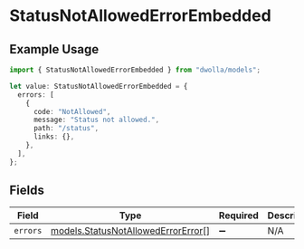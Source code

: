 # StatusNotAllowedErrorEmbedded

## Example Usage

```typescript
import { StatusNotAllowedErrorEmbedded } from "dwolla/models";

let value: StatusNotAllowedErrorEmbedded = {
  errors: [
    {
      code: "NotAllowed",
      message: "Status not allowed.",
      path: "/status",
      links: {},
    },
  ],
};
```

## Fields

| Field                                                                          | Type                                                                           | Required                                                                       | Description                                                                    |
| ------------------------------------------------------------------------------ | ------------------------------------------------------------------------------ | ------------------------------------------------------------------------------ | ------------------------------------------------------------------------------ |
| `errors`                                                                       | [models.StatusNotAllowedErrorError](../models/statusnotallowederrorerror.md)[] | :heavy_minus_sign:                                                             | N/A                                                                            |